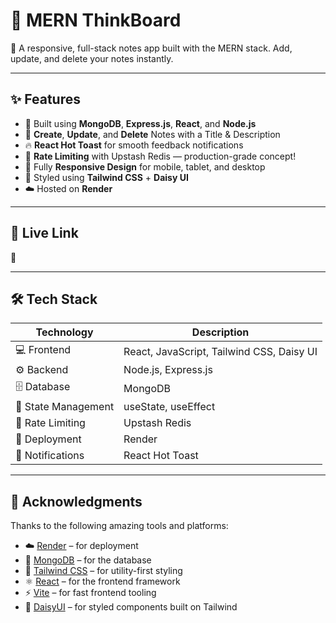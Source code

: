 # 🧠 MERN ThinkBoard

📌 A responsive, full-stack notes app built with the MERN stack. Add, update, and delete your notes instantly.

---

## ✨ Features

- 🧱 Built using **MongoDB**, **Express.js**, **React**, and **Node.js**
- 📝 **Create**, **Update**, and **Delete** Notes with a Title & Description
- 🔥 **React Hot Toast** for smooth feedback notifications
- 🧩 **Rate Limiting** with Upstash Redis — production-grade concept!
- 📱 Fully **Responsive Design** for mobile, tablet, and desktop
- 💅 Styled using **Tailwind CSS** + **Daisy UI**
- ☁️ Hosted on **Render**

---

## 🚀 Live Link

🔗

---

## 🛠️ Tech Stack

| Technology | Description |
|------------|-------------|
| 💻 Frontend | React, JavaScript, Tailwind CSS, Daisy UI |
| ⚙️ Backend  | Node.js, Express.js |
| 🗄️ Database | MongoDB |
| 🧠 State Management | useState, useEffect |
| 🔐 Rate Limiting | Upstash Redis |
| 🚀 Deployment | Render |
| 🔔 Notifications | React Hot Toast |

---

## 🎉 Acknowledgments

Thanks to the following amazing tools and platforms:

- ☁️ [Render](https://render.com) – for deployment  
- 🍃 [MongoDB](https://www.mongodb.com/) – for the database  
- 💨 [Tailwind CSS](https://tailwindcss.com) – for utility-first styling  
- ⚛️ [React](https://reactjs.org) – for the frontend framework  
- ⚡ [Vite](https://vitejs.dev) – for fast frontend tooling  
- 🎨 [DaisyUI](https://daisyui.com) – for styled components built on Tailwind

